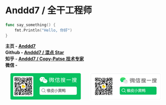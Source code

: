 # Anddd7 / 全干工程师

```go
func say_something() {
    fmt.Println("Hello, 你好")
}
```

**主页 - [Anddd7](https://homepage.mesh-shaped.top)** \
**Github - [Anddd7 / 混点 Star](https://github.com/Anddd7)** \
**知乎 - [Anddd7 / Copy-Patse 技术专家](https://www.zhihu.com/people/anddd7)** \
**微信 -**
<div style="display: flex; justify-content: space-around;">
  <img src="assets/mp-weixin-green.png" alt="Image 1" style="width: 45%;"/>
  <img src="assets/mp-weixin-white.png" alt="Image 2" style="width: 45%;"/>
</div>